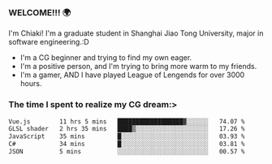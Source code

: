 ### WELCOME!!! 🌍

I'm Chiaki! I'm a graduate student in Shanghai Jiao Tong University, major in software engineering.:D

-  I'm a CG beginner and trying to find my own eager. 
-  I'm a positive person, and I'm trying to bring more warm to my friends.
-  I'm a gamer, AND I have played League of Lengends for over 3000 hours.


### The time I spent to realize my CG dream:>
<!--START_SECTION:waka-->

```txt
Vue.js        11 hrs 5 mins   ██████████████████▓░░░░░░   74.07 %
GLSL shader   2 hrs 35 mins   ████▒░░░░░░░░░░░░░░░░░░░░   17.26 %
JavaScript    35 mins         █░░░░░░░░░░░░░░░░░░░░░░░░   03.93 %
C#            34 mins         █░░░░░░░░░░░░░░░░░░░░░░░░   03.81 %
JSON          5 mins          ░░░░░░░░░░░░░░░░░░░░░░░░░   00.57 %
```

<!--END_SECTION:waka-->

<!--
**Chiaki-meow/Chiaki-meow** is a ✨ _special_ ✨ repository because its `README.md` (this file) appears on your GitHub profile.

Here are some ideas to get you started:

- 🔭 I’m currently working on ...
- 🌱 I’m currently learning ...
- 👯 I’m looking to collaborate on ...
- 🤔 I’m looking for help with ...
- 💬 Ask me about ...
- 📫 How to reach me: ...
- 😄 Pronouns: ...
- ⚡ Fun fact: ...
-->
